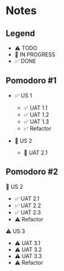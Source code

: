 # Notes

## Legend
- ⚠ TODO
- 🚧 IN PROGRESS
- ✅ DONE

## Pomodoro #1

- ✅ US 1
  - ✅ UAT 1.1
  - ✅ UAT 1.2
  - ✅ UAT 1.3  
  - ✅ Refactor

- 🚧 US 2
  - 🚧 UAT 2.1

## Pomodoro #2

🚧  US 2
  - ✅ UAT 2.1
  - ✅ UAT 2.2
  - ✅ UAT 2.3  
  - ⚠ Refactor

⚠  US 3
  - ⚠ UAT 3.1
  - ⚠ UAT 3.2
  - ⚠ UAT 3.3  
  - ⚠ Refactor
